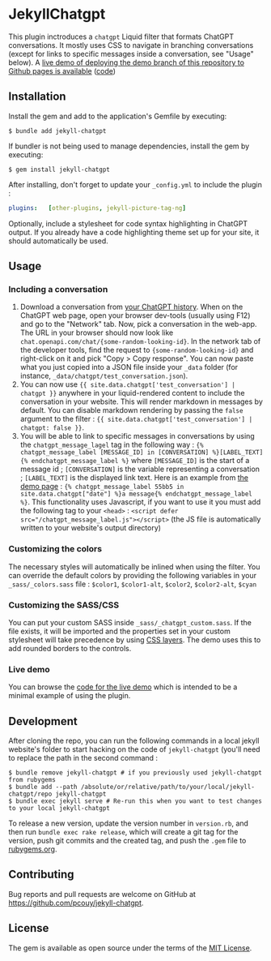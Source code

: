 # JekyllChatgpt

This plugin inctroduces a `chatgpt` Liquid filter that formats ChatGPT conversations. It mostly uses CSS to navigate in branching conversations (except for links to specific messages inside a conversation, see "Usage" below). A [live demo of deploying the demo branch of this repository to Github pages is available](https://pierre-couy.dev/jekyll-chatgpt) ([code](https://github.com/pcouy/jekyll-chatgpt/tree/demo))

## Installation

Install the gem and add to the application's Gemfile by executing:

    $ bundle add jekyll-chatgpt

If bundler is not being used to manage dependencies, install the gem by executing:

    $ gem install jekyll-chatgpt

After installing, don't forget to update your `_config.yml` to include the plugin :

```yaml
plugins:   [other-plugins, jekyll-picture-tag-ng]
```

Optionally, include a stylesheet for code syntax highlighting in ChatGPT output. If you already have a code highlighting theme set up for your site, it should automatically be used.

## Usage

### Including a conversation

1. Download a conversation from [your ChatGPT history](https://chat.openai.com/). When on the ChatGPT web page, open your browser dev-tools (usually using F12) and go to the "Network" tab. Now, pick a conversation in the web-app. The URL in your browser should now look like `chat.openapi.com/chat/{some-random-looking-id}`. In the network tab of the developer tools, find the request to `{some-random-looking-id}` and right-click on it and pick "Copy > Copy response". You can now paste what you just copied into a JSON file inside your `_data` folder (for instance, `_data/chatgpt/test_conversation.json`).
2. You can now use `{{ site.data.chatgpt['test_conversation'] | chatgpt }}` anywhere in your liquid-rendered content to include the conversation in your website. This will render markdown in messages by default. You can disable markdown rendering by passing the `false` argument to the filter : `{{ site.data.chatgpt['test_conversation'] | chatgpt: false }}`.
3. You will be able to link to specific messages in conversations by using the `chatgpt_message_lagel` tag in the following way : `{% chatgpt_message_label [MESSAGE_ID] in [CONVERSATION] %}[LABEL_TEXT]{% endchatgpt_message_label %}` where `[MESSAGE_ID]` is the start of a message id ; `[CONVERSATION]` is the variable representing a conversation ; `[LABEL_TEXT]` is the displayed link text. Here is an example from [the demo page](https://pierre-couy.dev/jekyll-chatgpt) : `{% chatgpt_message_label 55bb5 in site.data.chatgpt["date"] %}a message{% endchatgpt_message_label %}`. This functionality uses Javascript, if you want to use it you must add the following tag to your `<head>` : `<script defer src="/chatgpt_message_label.js"></script>` (the JS file is automatically written to your website's output directory)

### Customizing the colors

The necessary styles will automatically be inlined when using the filter. You can override the default colors by providing the following variables in your `_sass/_colors.sass` file : `$color1`, `$color1-alt`, `$color2`, `$color2-alt`, `$cyan`

### Customizing the SASS/CSS

You can put your custom SASS inside `_sass/_chatgpt_custom.sass`. If the file exists, it will be imported and the properties set in your custom stylesheet will take precedence by using [CSS layers](https://developer.mozilla.org/en-US/docs/Web/CSS/@layer). The demo uses this to add rounded borders to the controls.

### Live demo

You can browse the [code for the live demo](https://github.com/pcouy/jekyll-chatgpt/tree/demo) which is intended to be a minimal example of using the plugin.

## Development

After cloning the repo, you can run the following commands in a local jekyll website's folder to start hacking on the code of `jekyll-chatgpt` (you'll need to replace the path in the second command :

    $ bundle remove jekyll-chatgpt # if you previously used jekyll-chatgpt from rubygems
    $ bundle add --path /absolute/or/relative/path/to/your/local/jekyll-chatgpt/repo jekyll-chatgpt
    $ bundle exec jekyll serve # Re-run this when you want to test changes to your local jekyll-chatgpt

To release a new version, update the version number in `version.rb`, and then run `bundle exec rake release`, which will create a git tag for the version, push git commits and the created tag, and push the `.gem` file to [rubygems.org](https://rubygems.org).

## Contributing

Bug reports and pull requests are welcome on GitHub at https://github.com/pcouy/jekyll-chatgpt.

## License

The gem is available as open source under the terms of the [MIT License](https://opensource.org/licenses/MIT).
